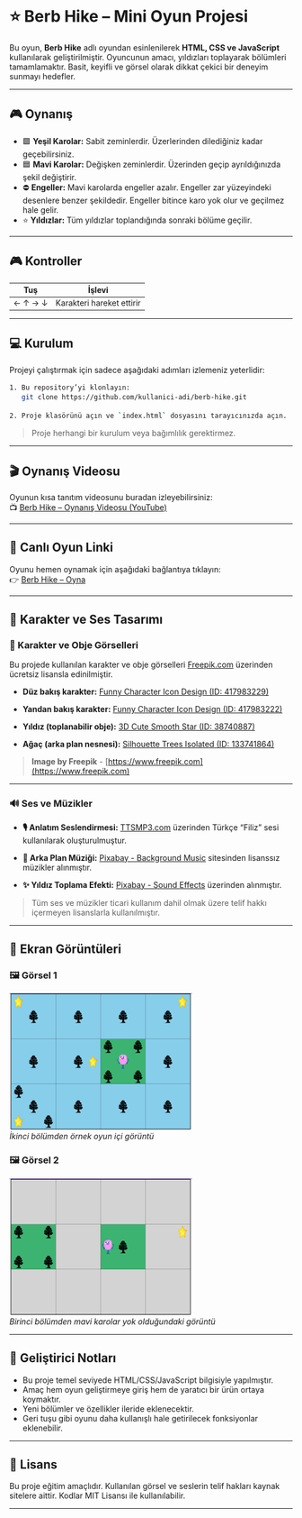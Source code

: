 # ⭐ Berb Hike – Mini Oyun Projesi

Bu oyun, **Berb Hike** adlı oyundan esinlenilerek **HTML, CSS ve JavaScript** kullanılarak geliştirilmiştir. Oyuncunun amacı, yıldızları toplayarak bölümleri tamamlamaktır. Basit, keyifli ve görsel olarak dikkat çekici bir deneyim sunmayı hedefler.

---

## 🎮 Oynanış

* 🟩 **Yeşil Karolar:** Sabit zeminlerdir. Üzerlerinden dilediğiniz kadar geçebilirsiniz.
* 🟦 **Mavi Karolar:** Değişken zeminlerdir. Üzerinden geçip ayrıldığınızda şekil değiştirir.
* ⛔ **Engeller:** Mavi karolarda engeller azalır. Engeller zar yüzeyindeki desenlere benzer şekildedir. Engeller bitince karo yok olur ve geçilmez hale gelir.
* ⭐ **Yıldızlar:** Tüm yıldızlar toplandığında sonraki bölüme geçilir.

---

## 🎮 Kontroller

| Tuş     | İşlevi                    |
| ------- | ------------------------- |
| ← ↑ → ↓ | Karakteri hareket ettirir |

---

## 💻 Kurulum 

Projeyi çalıştırmak için sadece aşağıdaki adımları izlemeniz yeterlidir:

```bash
1. Bu repository’yi klonlayın:
   git clone https://github.com/kullanici-adi/berb-hike.git

2. Proje klasörünü açın ve `index.html` dosyasını tarayıcınızda açın.
```

> Proje herhangi bir kurulum veya bağımlılık gerektirmez.

---

## 🎬 Oynanış Videosu

Oyunun kısa tanıtım videosunu buradan izleyebilirsiniz:  
📺 [Berb Hike – Oynanış Videosu (YouTube)](https://youtu.be/M1uLHmJIFIU?si=GEr4WmquSGuSQAL0)

---

## 🔗 Canlı Oyun Linki

Oyunu hemen oynamak için aşağıdaki bağlantıya tıklayın:  
👉 [Berb Hike – Oyna](https://busrayesinn.github.io/Web_oyun_projesi/)

---

## 🎨 Karakter ve Ses Tasarımı

### 🧍 Karakter ve Obje Görselleri

Bu projede kullanılan karakter ve obje görselleri [Freepik.com](https://www.freepik.com) üzerinden ücretsiz lisansla edinilmiştir.

* **Düz bakış karakter:**
  [Funny Character Icon Design (ID: 417983229)](https://www.freepik.com/free-psd/funny-character-icon-design_417983229.htm)

* **Yandan bakış karakter:**
  [Funny Character Icon Design (ID: 417983222)](https://www.freepik.com/free-psd/funny-character-icon-design_417983222.htm)

* **Yıldız (toplanabilir obje):**
  [3D Cute Smooth Star (ID: 38740887)](https://www.freepik.com/free-vector/star-glossy-yellow-colors-3d-cute-smooth-star-shape-realistic-vector-illustration-isolated-white-background_38740887.htm)

* **Ağaç (arka plan nesnesi):**
  [Silhouette Trees Isolated (ID: 133741864)](https://www.freepik.com/free-psd/silhouette-trees-isolated_133741864.htm)

> **Image by Freepik** - [https://www.freepik.com](https://www.freepik.com)

---

### 🔊 Ses ve Müzikler

* **🎙️ Anlatım Seslendirmesi:**
  [TTSMP3.com](https://ttsmp3.com/text-to-speech/Turkish/) üzerinden Türkçe “Filiz” sesi kullanılarak oluşturulmuştur.

* **🎵 Arka Plan Müziği:**
  [Pixabay - Background Music](https://pixabay.com/music/) sitesinden lisanssız müzikler alınmıştır.

* **✨ Yıldız Toplama Efekti:**
  [Pixabay - Sound Effects](https://pixabay.com/sound-effects/) üzerinden alınmıştır.

> Tüm ses ve müzikler ticari kullanım dahil olmak üzere telif hakkı içermeyen lisanslarla kullanılmıştır.

---

## 📸 Ekran Görüntüleri

### 🖼️ Görsel 1  
![Görsel 1](./resimler/resim1.png)  
*İkinci bölümden örnek oyun içi görüntü*

### 🖼️ Görsel 2  
![Görsel 2](./resimler/resim2.png)  
*Birinci bölümden mavi karolar yok olduğundaki görüntü*

---

## 📌 Geliştirici Notları

* Bu proje temel seviyede HTML/CSS/JavaScript bilgisiyle yapılmıştır.
* Amaç hem oyun geliştirmeye giriş hem de yaratıcı bir ürün ortaya koymaktır.
* Yeni bölümler ve özellikler ileride eklenecektir.
* Geri tuşu gibi oyunu daha kullanışlı hale getirilecek fonksiyonlar eklenebilir.

---

## 🪪 Lisans

Bu proje eğitim amaçlıdır. Kullanılan görsel ve seslerin telif hakları kaynak sitelere aittir. Kodlar MIT Lisansı ile kullanılabilir.

---


